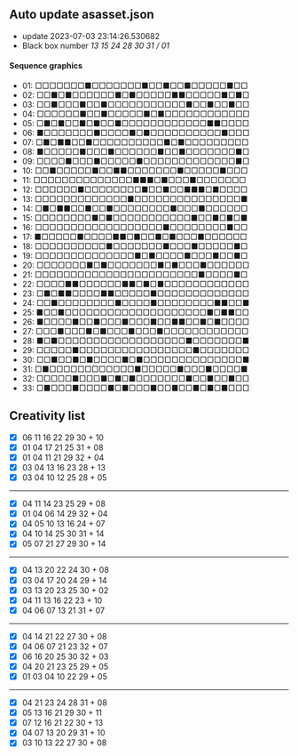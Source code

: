 ## Auto update asasset.json

* update 2023-07-03 23:14:26.530682
* Black box number _13 15 24 28 30 31 / 01_
#### Sequence graphics

* 01: □□□□□□□■□□□□□□□■□□■□□■□□□□□■□□
* 02: □□■□■□□□□□□■□■□□□□□■■□□□□□■□■□
* 03: □□■□□□■□□■□□□□□□□□□□□■□□■□□■□□
* 04: □□□□□□■□□■□□□□□■□■□□□□□□□□□□□□
* 05: □■□■□□■□■□□■□□□□□□□□□□□□■■□□□□
* 06: ■□□□□□□□■□□□□■□■□□□□□□□□□□■□□□
* 07: □■□■■□□■□□□□□□□□□□■□■□□□□□□□□□
* 08: ■□□□□□■□□□■□□□□□□■□□■□□□□□□□■□
* 09: □□□□■□□□■□□□□□■□□□□□□□□□□□□□■□
* 10: □□■□□□□□■□□■■□□□□□□□■□□□□□■□□□
* 11: □□□□□□□□□□□□□□■■■□■□□□■□□□□□□□
* 12: □□□□□□■□□□□□□□□■□□■□□■■■□■□□□□
* 13: □□□□□□□□□□□□□■□□□□□□□□□□□□□□□■
* 14: □■□■■□□■□□■□□□□□□□□■□□□■□□□□□□
* 15: □□□□□□□□■□■□□□□□□□□□□□■□□■□■□■
* 16: □□□□□□□□□□□□□□□□□□■□□□□□□□□■□□
* 17: ■□□□□□■□□□□■■□■□□■□■□□□■□□□□□□
* 18: □□□□□□□□□□■□□□□□□□■□□□■□□□□□■□
* 19: □□□□□□□□□□□□□□■□■□□□□■□□□■□□■□
* 20: □□□□□□□■□■□□□□□□□■□■□□□■□□□□□□
* 21: □□□□□□□□□□□□□□□□□□□□□□□■□□□□■□
* 22: □□□□■■□□□□□□■■□■□■□□□□□□□□□□□□
* 23: □■□■■□□□□■■□□□□□■□□□□□□□□□□□□□
* 24: □□■□□□□□□□□■□□□□■□□□□□□□□■■□□■
* 25: ■□□■□□□□□□□□□□□□□□□□□□□□■□■■□□
* 26: ■□□□□■□□■□□□■□□□■□□■■□□■□■□□□□
* 27: □□□■□□□■□■□□□■□□□■□□□□□□□□□□□□
* 28: ■□■□□□□□□□□□□□□□□□□□□■□□□□□□□■
* 29: □□□□□■□□□□□□□□□□□□□□□□■□□□□□□□
* 30: □□■□□■□■□□□□■□■□□□□□□□□□□□□□□■
* 31: □■□□□□□□□□□□□□■□□□□□■□□□■□□□□■
* 32: □□□□□■□□□■□■□■□□□□□□□■□□■□□■□□
* 33: □■□□□■□□□□■□■□□□■□□■□□■□■□■□□□
## Creativity list

- [x] 06 11 16 22 29 30 + 10
- [x] 01 04 17 21 25 31 + 08
- [x] 01 04 11 21 29 32 + 04
- [x] 03 04 13 16 23 28 + 13
- [x] 03 04 10 12 25 28 + 05
***
- [x] 04 11 14 23 25 29 + 08
- [x] 01 04 06 14 29 32 + 04
- [x] 04 05 10 13 16 24 + 07
- [x] 04 10 14 25 30 31 + 14
- [x] 05 07 21 27 29 30 + 14
***
- [x] 04 13 20 22 24 30 + 08
- [x] 03 04 17 20 24 29 + 14
- [x] 03 13 20 23 25 30 + 02
- [x] 04 11 13 16 22 23 + 10
- [x] 04 06 07 13 21 31 + 07
***
- [x] 04 14 21 22 27 30 + 08
- [x] 04 06 07 21 23 32 + 07
- [x] 06 16 20 25 30 32 + 03
- [x] 04 20 21 23 25 29 + 05
- [x] 01 03 04 10 22 29 + 05
***
- [x] 04 21 23 24 28 31 + 08
- [x] 05 13 16 21 29 30 + 11
- [x] 07 12 16 21 22 30 + 13
- [x] 04 07 13 20 29 31 + 10
- [x] 03 10 13 22 27 30 + 08
